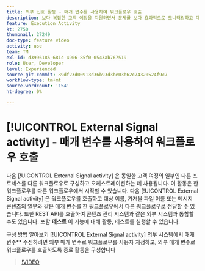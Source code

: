 ```yaml
---
title: 외부 신호 활동 - 매개 변수를 사용하여 워크플로우 호출
description: 보다 복잡한 고객 여정을 지원하면서 문제를 보다 효과적으로 모니터링하고 대응할 수 있도록 한 워크플로우를 다른 워크플로우에서 시작하는 방법을 알아봅니다.
feature: Execution Activity
kt: 2750
thumbnail: 27249
doc-type: feature video
activity: use
team: TM
exl-id: d3996185-681c-4906-85f0-0543ab767519
role: User, Developer
level: Experienced
source-git-commit: 89df23d00913d36b93d3be03b62c74320524f9c7
workflow-type: tm+mt
source-wordcount: '154'
ht-degree: 0%

---
```



# [!UICONTROL External Signal activity] - 매개 변수를 사용하여 워크플로우 호출

다음 [!UICONTROL External Signal activity] 은 동일한 고객 여정의 일부인 다른 프로세스를 다른 워크플로우로 구성하고 오케스트레이션하는 데 사용됩니다. 이 활동은 한 워크플로우를 다른 워크플로우에서 시작할 수 있습니다. 다음 [!UICONTROL External Signal activity] 은 워크플로우를 호출하고 대상 이름, 가져올 파일 이름 또는 메시지 콘텐츠의 일부와 같은 매개 변수를 한 워크플로우에서 다른 워크플로우로 전달할 수 있습니다. 또한 REST API를 호출하여 콘텐츠 관리 시스템과 같은 외부 시스템과 통합할 수도 있습니다. 포함 **테스트** 이 기능에 대해 활동, 테스트를 실행할 수 있습니다.

구성 방법 알아보기 [!UICONTROL External Signal activity] 외부 시스템에서 매개 변수** 수신하려면 외부 매개 변수로 워크플로우를 사용자 지정하고, 외부 매개 변수로 워크플로우를 호출하도록 종료 활동을 구성합니다

>[!VIDEO](https://video.tv.adobe.com/v/27249/?quality=12&learn=on)

